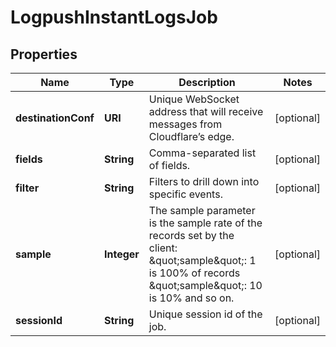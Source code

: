 

# LogpushInstantLogsJob


## Properties

| Name | Type | Description | Notes |
|------------ | ------------- | ------------- | -------------|
|**destinationConf** | **URI** | Unique WebSocket address that will receive messages from Cloudflare’s edge. |  [optional] |
|**fields** | **String** | Comma-separated list of fields. |  [optional] |
|**filter** | **String** | Filters to drill down into specific events. |  [optional] |
|**sample** | **Integer** | The sample parameter is the sample rate of the records set by the client: \&quot;sample\&quot;: 1 is 100% of records \&quot;sample\&quot;: 10 is 10% and so on. |  [optional] |
|**sessionId** | **String** | Unique session id of the job. |  [optional] |




